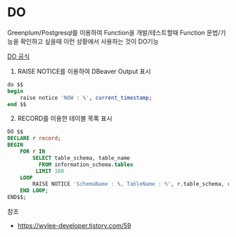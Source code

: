 # DO
Greenplum/Postgresql를 이용하여 Function을 개발/테스트할때 Function 문법/기능을 확인하고 싶을때 이런 상황에서 사용하는 것이 DO기능

[DO 공식](https://www.postgresql.org/docs/9.4/sql-do.html)

1. RAISE NOTICE를 이용하여 DBeaver Output 표시 
```sql
do $$
begin
    raise notice 'NOW : %', current_timestamp; 
end $$
```

2. RECORD를 이용한 테이블 목록 표시
```SQL
DO $$
DECLARE r record;
BEGIN
    FOR r IN 
        SELECT table_schema, table_name
          FROM information_schema.tables
         LIMIT 100
    LOOP
        RAISE NOTICE 'SchemaName : %, TableName : %', r.table_schema, r.table_name;
    END LOOP;
END$$;
```

참조
- https://wylee-developer.tistory.com/59